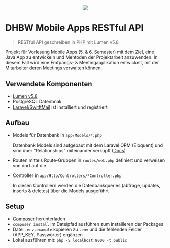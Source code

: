 <p align="center"><img src="http://www.dhbw-mannheim.de/fileadmin/templates/default/img/DHBW_d_MA_46mm_4c.svg"></p>

# DHBW Mobile Apps RESTful API

> RESTful API geschreiben in PHP mit Lumen v5.8

Projekt für Vorlesung Mobile Apps (5. & 6. Semester) mit dem Ziel, eine Java App zu entwickeln und Mehtoden der Projektarbeit anzuwenden.
In diesem Fall wird eine Emfpangs- & Meetingapplikation entwickelt, mit der Mitarbeiter deren Meetings verwalten können.

## Verwendete Komponenten
- [Lumen v5.8](https://lumen.laravel.com/docs/5.8)
- PostgreSQL Datenbnak
- [Laravel/SwitftMail](https://laravel.com/docs/5.8/mail) ist installiert und registriert

## Aufbau
- Models für Datenbank in `app/Models/*.php`
    
    Datenbank Models sind aufgebaut mit dem Laravel ORM (Eloquent) und sind über "Relationships" miteinander verküpft ([Docs](https://laravel.com/docs/5.8/eloquent))
- Routen mittels Route-Gruppen in `routes/web.php` definiert und verweisen von dort auf die
- Controller in `app/Http/Controllers/*Controller.php`

    In diesen Controllern werden die Datenbankqueries (abfrage, updates, inserts & deletes) über die Models ausgeführt
    

## Setup
- [Composer](https://getcomposer.org/download/) herunterladen
- `composer install` im Dateipfad ausführen zum installieren der Packages
- Datei `.env.example` kopieren zu `.env` und die fehlenden Felder (APP_KEY, Passwörter) ergänzen
- Lokal ausführen mit: `php -S localhost:8000 -t public`
